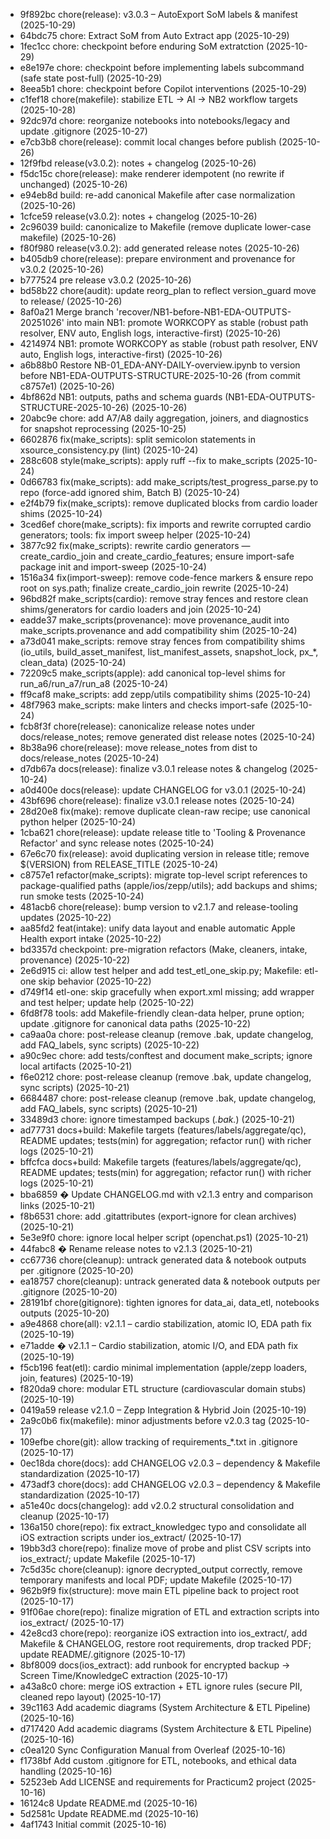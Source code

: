 - 9f892bc chore(release): v3.0.3 – AutoExport SoM labels & manifest (2025-10-29)
- 64bdc75 chore: Extract SoM from Auto Extract app (2025-10-29)
- 1fec1cc chore: checkpoint before enduring SoM extratction (2025-10-29)
- e8e197e chore: checkpoint before implementing labels subcommand (safe state post-full) (2025-10-29)
- 8eea5b1 chore: checkpoint before Copilot interventions (2025-10-29)
- c1fef18 chore(makefile): stabilize ETL → AI → NB2 workflow targets (2025-10-28)
- 92dc97d chore: reorganize notebooks into notebooks/legacy and update .gitignore (2025-10-27)
- e7cb3b8 chore(release): commit local changes before publish (2025-10-26)
- 12f9fbd release(v3.0.2): notes + changelog (2025-10-26)
- f5dc15c chore(release): make renderer idempotent (no rewrite if unchanged) (2025-10-26)
- e94eb8d build: re-add canonical Makefile after case normalization (2025-10-26)
- 1cfce59 release(v3.0.2): notes + changelog (2025-10-26)
- 2c96039 build: canonicalize to Makefile (remove duplicate lower-case makefile) (2025-10-26)
- f80f980 release(v3.0.2): add generated release notes (2025-10-26)
- b405db9 chore(release): prepare environment and provenance for v3.0.2 (2025-10-26)
- b777524 pre release v3.0.2 (2025-10-26)
- bd58b22 chore(audit): update reorg_plan to reflect version_guard move to release/ (2025-10-26)
- 8af0a21 Merge branch 'recover/NB1-before-NB1-EDA-OUTPUTS-20251026' into main NB1: promote WORKCOPY as stable (robust path resolver, ENV auto, English logs, interactive-first) (2025-10-26)
- 4214974 NB1: promote WORKCOPY as stable (robust path resolver, ENV auto, English logs, interactive-first) (2025-10-26)
- a6b88b0 Restore NB-01_EDA-ANY-DAILY-overview.ipynb to version before NB1-EDA-OUTPUTS-STRUCTURE-2025-10-26 (from commit c8757e1) (2025-10-26)
- 4bf862d NB1: outputs, paths and schema guards (NB1-EDA-OUTPUTS-STRUCTURE-2025-10-26) (2025-10-26)
- 20abc9e chore: add A7/A8 daily aggregation, joiners, and diagnostics for snapshot reprocessing (2025-10-25)
- 6602876 fix(make_scripts): split semicolon statements in xsource_consistency.py (lint) (2025-10-24)
- 288c608 style(make_scripts): apply ruff --fix to make_scripts (2025-10-24)
- 0d66783 fix(make_scripts): add make_scripts/test_progress_parse.py to repo (force-add ignored shim, Batch B) (2025-10-24)
- e2f4b79 fix(make_scripts): remove duplicated blocks from cardio loader shims (2025-10-24)
- 3ced6ef chore(make_scripts): fix imports and rewrite corrupted cardio generators; tools: fix import sweep helper (2025-10-24)
- 3877c92 fix(make_scripts): rewrite cardio generators — create_cardio_join and create_cardio_features; ensure import-safe package init and import-sweep (2025-10-24)
- 1516a34 fix(import-sweep): remove code-fence markers & ensure repo root on sys.path; finalize create_cardio_join rewrite (2025-10-24)
- 96bd82f make_scripts(cardio): remove stray fences and restore clean shims/generators for cardio loaders and join (2025-10-24)
- eadde37 make_scripts(provenance): move provenance_audit into make_scripts.provenance and add compatibility shim (2025-10-24)
- a73d041 make_scripts: remove stray fences from compatibility shims (io_utils, build_asset_manifest, list_manifest_assets, snapshot_lock, px_*, clean_data) (2025-10-24)
- 72209c5 make_scripts(apple): add canonical top-level shims for run_a6/run_a7/run_a8 (2025-10-24)
- ff9caf8 make_scripts: add zepp/utils compatibility shims (2025-10-24)
- 48f7963 make_scripts: make linters and checks import-safe (2025-10-24)
- fcb8f3f chore(release): canonicalize release notes under docs/release_notes; remove generated dist release notes (2025-10-24)
- 8b38a96 chore(release): move release_notes from dist to docs/release_notes (2025-10-24)
- d7db67a docs(release): finalize v3.0.1 release notes & changelog (2025-10-24)
- a0d400e docs(release): update CHANGELOG for v3.0.1 (2025-10-24)
- 43bf696 chore(release): finalize v3.0.1 release notes (2025-10-24)
- 28d20e8 fix(make): remove duplicate clean-raw recipe; use canonical python helper (2025-10-24)
- 1cba621 chore(release): update release title to 'Tooling & Provenance Refactor' and sync release notes (2025-10-24)
- 67e6c70 fix(release): avoid duplicating version in release title; remove $(VERSION) from RELEASE_TITLE (2025-10-24)
- c8757e1 refactor(make_scripts): migrate top-level script references to package-qualified paths (apple/ios/zepp/utils); add backups and shims; run smoke tests (2025-10-24)
- 481acb6 chore(release): bump version to v2.1.7 and release-tooling updates (2025-10-22)
- aa85fd2 feat(intake): unify data layout and enable automatic Apple Health export intake (2025-10-22)
- bd3357d checkpoint: pre-migration refactors (Make, cleaners, intake, provenance) (2025-10-22)
- 2e6d915 ci: allow test helper and add test_etl_one_skip.py; Makefile: etl-one skip behavior (2025-10-22)
- d749f14 etl-one: skip gracefully when export.xml missing; add wrapper and test helper; update help (2025-10-22)
- 6fd8f78 tools: add Makefile-friendly clean-data helper, prune option; update .gitignore for canonical data paths (2025-10-22)
- ca9aa0a chore: post-release cleanup (remove .bak, update changelog, add FAQ_labels, sync scripts) (2025-10-22)
- a90c9ec chore: add tests/conftest and document make_scripts; ignore local artifacts (2025-10-21)
- f6e0212 chore: post-release cleanup (remove .bak, update changelog, sync scripts) (2025-10-21)
- 6684487 chore: post-release cleanup (remove .bak, update changelog, add FAQ_labels, sync scripts) (2025-10-21)
- 33489d3 chore: ignore timestamped backups (*.bak.*) (2025-10-21)
- ad77731 docs+build: Makefile targets (features/labels/aggregate/qc), README updates; tests(min) for aggregation; refactor run() with richer logs (2025-10-21)
- bffcfca docs+build: Makefile targets (features/labels/aggregate/qc), README updates; tests(min) for aggregation; refactor run() with richer logs (2025-10-21)
- bba6859 � Update CHANGELOG.md with v2.1.3 entry and comparison links (2025-10-21)
- f8b6531 chore: add .gitattributes (export-ignore for clean archives) (2025-10-21)
- 5e3e9f0 chore: ignore local helper script (openchat.ps1) (2025-10-21)
- 44fabc8 � Rename release notes to v2.1.3 (2025-10-21)
- cc67736 chore(cleanup): untrack generated data & notebook outputs per .gitignore (2025-10-20)
- ea18757 chore(cleanup): untrack generated data & notebook outputs per .gitignore (2025-10-20)
- 28191bf chore(gitignore): tighten ignores for data_ai, data_etl, notebooks outputs (2025-10-20)
- a9e4868 chore(all): v2.1.1 – cardio stabilization, atomic IO, EDA path fix (2025-10-19)
- e71adde � v2.1.1 – Cardio stabilization, atomic I/O, and EDA path fix (2025-10-19)
- f5cb196 feat(etl): cardio minimal implementation (apple/zepp loaders, join, features) (2025-10-19)
- f820da9 chore: modular ETL structure (cardiovascular domain stubs) (2025-10-19)
- 0419a59 release v2.1.0 – Zepp Integration & Hybrid Join (2025-10-19)
- 2a9c0b6 fix(makefile): minor adjustments before v2.0.3 tag (2025-10-17)
- 109efbe chore(git): allow tracking of requirements_*.txt in .gitignore (2025-10-17)
- 0ec18da chore(docs): add CHANGELOG v2.0.3 – dependency & Makefile standardization (2025-10-17)
- 473adf3 chore(docs): add CHANGELOG v2.0.3 – dependency & Makefile standardization (2025-10-17)
- a51e40c docs(changelog): add v2.0.2 structural consolidation and cleanup (2025-10-17)
- 136a150 chore(repo): fix extract_knowledgec typo and consolidate all iOS extraction scripts under ios_extract/ (2025-10-17)
- 19bb3d3 chore(repo): finalize move of probe and plist CSV scripts into ios_extract/; update Makefile (2025-10-17)
- 7c5d35c chore(cleanup): ignore decrypted_output correctly, remove temporary manifests and local PDF; update Makefile (2025-10-17)
- 962b9f9 fix(structure): move main ETL pipeline back to project root (2025-10-17)
- 91f06ae chore(repo): finalize migration of ETL and extraction scripts into ios_extract/ (2025-10-17)
- 42e8cd3 chore(repo): reorganize iOS extraction into ios_extract/, add Makefile & CHANGELOG, restore root requirements, drop tracked PDF; update README/.gitignore (2025-10-17)
- 8bf8009 docs(ios_extract): add runbook for encrypted backup → Screen Time/KnowledgeC extraction (2025-10-17)
- a43a8c0 chore: merge iOS extraction + ETL ignore rules (secure PII, cleaned repo layout) (2025-10-17)
- 39c1163 Add academic diagrams (System Architecture & ETL Pipeline) (2025-10-16)
- d717420 Add academic diagrams (System Architecture & ETL Pipeline) (2025-10-16)
- c0ea120 Sync Configuration Manual from Overleaf (2025-10-16)
- f1738bf Add custom .gitignore for ETL, notebooks, and ethical data handling (2025-10-16)
- 52523eb Add LICENSE and requirements for Practicum2 project (2025-10-16)
- 16124c8 Update README.md (2025-10-16)
- 5d2581c Update README.md (2025-10-16)
- 4af1743 Initial commit (2025-10-16)